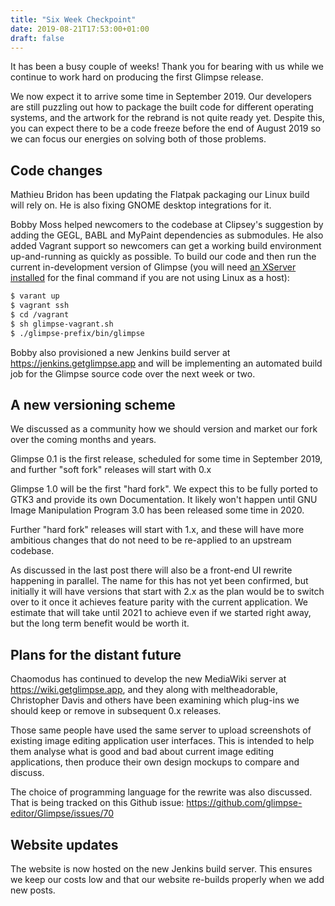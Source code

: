 ```yaml
---
title: "Six Week Checkpoint"
date: 2019-08-21T17:53:00+01:00
draft: false
---
```

It has been a busy couple of weeks! Thank you for bearing with us while we continue to work hard on producing the first Glimpse release.

We now expect it to arrive some time in September 2019. Our developers are still puzzling out how to package the built code for different operating systems, and the artwork for the rebrand is not quite ready yet. Despite this, you can expect there to be a code freeze before the end of August 2019 so we can focus our energies on solving both of those problems.

## Code changes
 Mathieu Bridon has been updating the Flatpak packaging our Linux build will rely on. He is also fixing GNOME desktop integrations for it.

Bobby Moss helped newcomers to the codebase at Clipsey's suggestion by adding the GEGL, BABL and MyPaint dependencies as submodules. He also added Vagrant support so newcomers can get a working build environment up-and-running as quickly as possible. To build our code and then run the current in-development version of Glimpse (you will need [an XServer installed](https://sourceforge.net/projects/xming/) for the final command if you are not using Linux as a host):

```bash
$ varant up
$ vagrant ssh
$ cd /vagrant
$ sh glimpse-vagrant.sh
$ ./glimpse-prefix/bin/glimpse
```

Bobby also provisioned a new Jenkins build server at https://jenkins.getglimpse.app and will be implementing an automated build job for the Glimpse source code over the next week or two.

## A new versioning scheme
We discussed as a community how we should version and market our fork over the coming months and years.

Glimpse 0.1 is the first release, scheduled for some time in September 2019, and further "soft fork" releases will start with 0.x

Glimpse 1.0 will be the first "hard fork". We expect this to be fully ported to GTK3 and provide its own Documentation. It likely won't happen until GNU Image Manipulation Program 3.0 has been released some time in 2020.

Further "hard fork" releases will start with 1.x, and these will have more ambitious changes that do not need to be re-applied to an upstream codebase.

As discussed in the last post there will also be a front-end UI rewrite happening in parallel. The name for this has not yet been confirmed, but initially it will have versions that start with 2.x as the plan would be to switch over to it once it achieves feature parity with the current application. We estimate that will take until 2021 to achieve even if we started right away, but the long term benefit would be worth it.

## Plans for the distant future
Chaomodus has continued to develop the new MediaWiki server at https://wiki.getglimpse.app, and they along with meltheadorable, Christopher Davis and others have been examining which plug-ins we should keep or remove in subsequent 0.x releases.

Those same people have used the same server to upload screenshots of existing image editing application user interfaces. This is intended to help them analyse what is good and bad about current image editing applications, then produce their own design mockups to compare and discuss.

The choice of programming language for the rewrite was also discussed. That is being tracked on this Github issue: https://github.com/glimpse-editor/Glimpse/issues/70

## Website updates
The website is now hosted on the new Jenkins build server. This ensures we keep our costs low and that our website re-builds properly when we add new posts.
